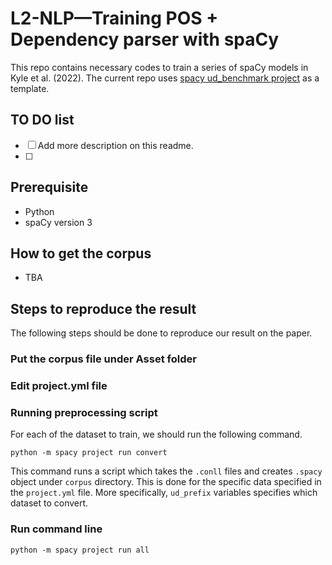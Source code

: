 
# L2-NLP—Training POS + Dependency parser with spaCy

This repo contains necessary codes to train a series of spaCy models in Kyle et al. (2022).
The current repo uses [spacy ud_benchmark project](https://github.com/explosion/projects/tree/v3/benchmarks/ud_benchmark) as a template.


## TO DO list
- [ ] Add more description on this readme.
- [ ] 

## Prerequisite
- Python
- spaCy version 3

## How to get the corpus
- TBA

## Steps to reproduce the result
The following steps should be done to reproduce our result on the paper.
### Put the corpus file under Asset folder

### Edit project.yml file

### Running preprocessing script

For each of the dataset to train, we should run the following command.

```
python -m spacy project run convert
```

This command runs a script which takes the `.conll` files and creates `.spacy` object under `corpus` directory. This is done for the specific data specified in the `project.yml` file. More specifically, `ud_prefix` variables specifies which dataset to convert.


### Run command line
```
python -m spacy project run all
```
